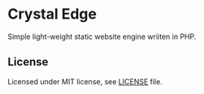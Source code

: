 # Crystal Edge

Simple light-weight static website engine wriiten in PHP.

## License

Licensed under MIT license, see [LICENSE](./LICENSE) file.
